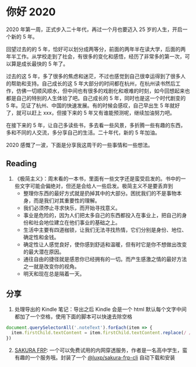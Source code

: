 # 你好 2020

2020 年第一周，正式步入二十年代，再过一个月也要迈入 25 岁的人生，开启一个新的 5 年。

回望过去的的 5 年，恰好可以划分成两等分，前面的两年半在读大学，后面的两年半工作。从学校走到了社会，有很多的变化和感悟，经历了非常多的第一次，可以算是成长最快的 5 年了。

过去的这 5 年，多了很多的焦虑和迷茫，不过也感觉到自己很幸运得到了很多人的帮助和支持。自己成长的这 5 年大部分的时间都在杭州，在杭州读书然后工作，仿佛一切顺风顺水，但中间也有很多的戏剧化和艰难的时刻，如今回想起来也都是自己的特别的人生体验了吧。自己成长的 5 年，同时也是这一个时代剧变的 5 年。见证了杭州、中国的快速发展。有的时候会感叹，自己早出生 5 年就好了，就可以赶上 xxx，但接下来的 5 年又有谁能预测呢，继续加油努力吧。

在接下来的 5 年，让自己多读些书，多去看一些风景，多折腾一些有趣的东西，多和不同的人交流，多分享自己的生活。二十年代，新的 5 年加油。

2020 感慨了一波，下面是分享我这周干的一些事情和一些想法。

## Reading

1. 《极简主义》：周末看的一本书，里面有一些文字还是蛮受启发的。书中的一些文字可能会偏绝对，但还是会给人一些启发。极简主义不是要丢弃到
   - 整理你东西的最好方式就是扔掉其中的大部分。困扰我们的不是事物本身，而是我们对其重要性的理解。
   - 我们必须停止寻求快乐，而开始寻找意义。
   - 事业是危险的，因为人们把太多自己的东西都投入在事业上，把自己的身份和社会地位建立在他们事业的基础之上。
   - 生活中主要有四道枷锁，让我们无法寻找热情，它们分别是身份、地位、确定性和金钱。
   - 确定性让人感觉良好，使你感到舒适和温暖，但有时它是你不想做出改变的最大潜在原因。
   - 通往自由的捷径就是感恩你已经拥有的一切。而产生感激之情的最好方法之一就是改变你的视角。
   - 明天和现在总是隔着一天。

## 分享

1. 处理导出的 Kindle 笔记：导出之后 Kindle 会是一个 html 默认每个文字中间都加了一个空格，使用下面的脚本可以快速去除空格

```js
document.querySelectorAll('.noteText').forEach(item => {
  item.firstChild.textContent = item.firstChild.textContent.replace(/ /g, '')
})
```

2. [SAKURA FRP](https://www.natfrp.com/): 一个可以免费试用的内网穿透服务，作者是一名高中学生，蛮有趣的一个服务哦。封装了一个 [@luxp/sakura-frp-cli](https://github.com/luxp/sakura-frp-cli) 自动下载和安装

